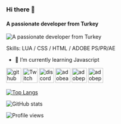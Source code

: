 ### Hi there 👋
#### A passionate developer from Turkey
![A passionate developer from Turkey](https://i.hizliresim.com/C1Oqkb.png)

Skills: LUA / CSS / HTML / ADOBE PS/PR/AE

- 🌱 I’m currently learning Javascript 


[<img src='https://cdn.jsdelivr.net/npm/simple-icons@3.0.1/icons/github.svg' alt='github' height='40'>](https://github.com/illusionvisible)  [<img src='https://cdn.jsdelivr.net/npm/simple-icons@3.0.1/icons/twitch.svg' alt='Twitch' height='40'>](https://www.twitch.tv/illusionvisible)  [<img src='https://cdn.jsdelivr.net/npm/simple-icons@3.0.1/icons/discord.svg' alt='discord' height='40'>](http://discord.gg/DXucQnP)  [<img src='https://cdn.jsdelivr.net/npm/simple-icons@3.0.1/icons/adobeaftereffects.svg' alt='adobeaftereffects' height='40'>](http://discord.gg/DXucQnP)  [<img src='https://cdn.jsdelivr.net/npm/simple-icons@3.0.1/icons/adobephotoshop.svg' alt='adobephotoshop' height='40'>](http://discord.gg/DXucQnP)  [<img src='https://cdn.jsdelivr.net/npm/simple-icons@3.0.1/icons/adobepremierepro.svg' alt='adobepremierepro' height='40'>](http://discord.gg/DXucQnP)  

[![Top Langs](https://github-readme-stats.vercel.app/api/top-langs/?username=illusionvisible)](https://github.com/anuraghazra/github-readme-stats)

![GitHub stats](https://github-readme-stats.vercel.app/api?username=illusionvisible&show_icons=true)  

![Profile views](https://gpvc.arturio.dev/illusionvisible)  

